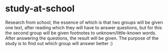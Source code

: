 # study-at-school
Research from school, the essence of which is that two groups will be given one text, after reading which they will have to answer questions, but for this the second group will be given footnotes to unknown/little-known words. After answering the questions, the result will be given. The purpose of the study is to find out which group will answer better :)
